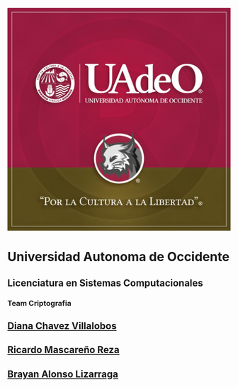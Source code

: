 ![LINCES](PIC_LINCES.jpeg)
# Universidad Autonoma de Occidente

## Licenciatura en Sistemas Computacionales

### Team Criptografia

## [Diana Chavez Villalobos]()
## [Ricardo Mascareño Reza](https://github.com/Falconx94)
## [Brayan Alonso Lizarraga](https://github.com/Brayanlizarraga875)